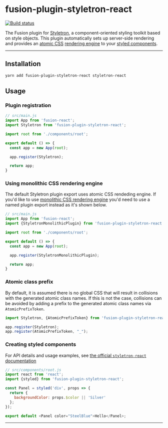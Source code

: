 # fusion-plugin-styletron-react

[![Build status](https://badge.buildkite.com/7a82192275779f6a8ba81f7d4a1b0d294256838faa1dfdf080.svg?branch=master)](https://buildkite.com/uberopensource/fusionjs)

The Fusion plugin for [Styletron](https://github.com/rtsao/styletron), a component-oriented styling toolkit based on style objects. This plugin automatically sets up server-side rendering and provides an [atomic CSS](https://ryantsao.com/blog/virtual-css-with-styletron) [rendering engine](https://github.com/rtsao/styletron/tree/master/packages/styletron-engine-atomic) to your [styled components](https://github.com/rtsao/styletron/tree/master/packages/styletron-react).

---

## Installation

```sh
yarn add fusion-plugin-styletron-react styletron-react
```

## Usage


### Plugin registration
```js
// src/main.js
import App from 'fusion-react';
import Styletron from 'fusion-plugin-styletron-react';

import root from './components/root';

export default () => {
  const app = new App(root);

  app.register(Styletron);

  return app;
}
```

### Using monolithic CSS rendering engine
The default Styletron plugin export uses atomic CSS rendeding engine. If you'd like to use [monolithic CSS rendering engine](https://github.com/styletron/styletron/tree/master/packages/styletron-engine-monolithic) you'd need to use a named plugin export instead as it's shown below.
```js
// src/main.js
import App from 'fusion-react';
import {StyletronMonolithicPlugin} from 'fusion-plugin-styletron-react';

import root from './components/root';

export default () => {
  const app = new App(root);

  app.register(StyletronMonolithicPlugin);

  return app;
}
```

### Atomic class prefix

By default, it is assumed there is no global CSS that will result in collisions with the generated atomic class names. If this is not the case, collisions can be avoided by adding a prefix to the generated atomic class names via `AtomicPrefixToken`.

```js
import Styletron, {AtomicPrefixToken} from 'fusion-plugin-styletron-react';

app.register(Styletron);
app.register(AtomicPrefixToken, "_");
```

### Creating styled components
For API details and usage examples, see [the official `styletron-react` documentation](https://github.com/rtsao/styletron/tree/master/packages/styletron-react)

```js
// src/components/root.js
import react from 'react';
import {styled} from 'fusion-plugin-styletron-react';

const Panel = styled('div', props => {
  return {
    backgroundColor: props.$color || 'Silver'
  };
});

export default <Panel color="SteelBlue">Hello</Panel>;
```


---
